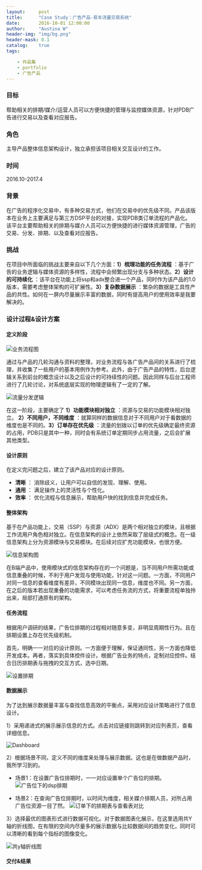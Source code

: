 ```yaml
---
layout:     post
title:      "Case Study：广告产品-易车流量交易系统"
date:       2016-10-01 12:00:00
author:     "Austina W"
header-img: "img/bg.png"
header-mask: 0.1
catalog:    true  
tags:

    - 作品集
    - portfolio
    - 广告产品
---
```


### 目标

帮助相关的排期/媒介/运营人员可以方便快捷的管理与监控媒体资源，针对PDB广告进行交易以及查看对应报告。


### 角色

主导产品整体信息架构设计，独立承担该项目相关交互设计的工作。



### 时间

2016.10-2017.4



### 背景

在广告的程序化交易中，有多种交易方式，他们在交易中的优先级不同。产品该版本在业务上主要满足与第三方DSP平台的对接，实现PDB类订单流程的产品化。该平台主要帮助相关的排期与媒介人员可以方便快捷的进行媒体资源管理，广告的交易、分发、排期、以及查看对应报告。


### 挑战

在项目中所面临的挑战主要来自以下几个方面：**1）梳理功能的任务流程** ：基于广告的业务逻辑与媒体资源的多样性，流程中会频繁出现分支与多种状态。**2）设计的可持续化** ：该平台在功能上将ssp和adx整合进一个产品，同时作为该产品的1.0版本，需要考虑整体架构的可扩展性。**3）复杂数据展示** ：繁杂的数据是工具性产品的共性。如何在一屏内尽量展示丰富的数据，同时有提高用户的使用效率是我要解决的。



### 设计过程&设计方案

#### 定义阶段

![业务流程图](http://omqsjp4nk.bkt.clouddn.com/%E4%B8%9A%E5%8A%A1%E6%B5%81%E7%A8%8B.jpg)

通过与产品的几轮沟通与资料的整理，对业务流程与各广告产品间的关系进行了梳理，并收集了一些用户的基本用例作为参考。此外，由于广告产品的特性，后台逻辑关系到前台的概念设计以及之后设计的可持续性的问题。因此同样与后台工程师进行了几轮讨论，对系统底层实现的物理逻辑有了一定的了解。

![流量分发逻辑](http://omqsjp4nk.bkt.clouddn.com/%E7%B3%BB%E7%BB%9F%E6%A6%82%E5%BF%B5@2x-100.jpg)

在这一阶段，主要确定了 **1）功能模块相对独立** ：资源与交易的功能模块相对独立。 **2）不同用户，不同维度** ：就算同样的数据信息对于不同用户对于看数据的维度也是不同的。**3）订单存在优先级** ：流量的划拨以订单的优先级确定最终资源的占用，PDB只是其中一种，同时会有系统订单定期同步占用流量，之后会扩展其他类型。

#### 设计原则

在定义完问题之后，建立了该产品对应的设计原则。

- **清晰** ： 消除歧义，让用户可以自信的发现、理解、使用。
- **通用** ： 满足操作上的灵活性与个性化。
- **效率** ： 优化流程与信息展示，帮助用户快的找到信息并完成任务。



#### 整体架构

基于在产品功能上，交易（SSP）与资源（ADX）是两个相对独立的模块，且根据工作流用户角色相对独立。在信息架构的设计上依然采取了层级式的概念。在一级信息架构上分为资源模块与交易模块。在后续对应扩充功能模块，也很方便。

![信息架构图](http://omqsjp4nk.bkt.clouddn.com/%E6%98%93%E8%BD%A6%E6%B5%81%E9%87%8F%E4%BA%A4%E6%98%93%E7%AE%A1%E7%90%86%E7%B3%BB%E7%BB%9F%20.png)

在B端产品中，使用模块式的信息架构存在的一个问题是，当不同用户所需功能或信息重叠的时候，不利于用户发现与使用功能，针对这一问题。一方面，不同用户对同一信息的查看维度有差异，不同模块出现同一信息，维度也不同。另一方面，在之后的版本若出现重叠的功能需求，可以考虑任务流的方式，将重要流程单独拎出来，局部打通原有的架构。



#### 任务流程

根据用户调研的结果，广告位排期的过程相对随意多变，非明显周期性行为。且在排期设置上存在优先级机制。

首先，明确一一对应的设计原则。一方面便于理解，保证通同性，另一方面也降低开发成本。再者，落实到具体控件设计。根据广告业务的特点，定制对应控件。结合日历排期表与拖拽的交互方式，选中日期。

![设置排期](http://omqsjp4nk.bkt.clouddn.com/%E6%8E%92%E6%9C%9F%E8%AE%BE%E7%BD%AE@2x.png)





#### 数据展示

为了达到展示数据量丰富与查找信息高效的平衡点，采用对应设计策略进行了信息设计。

1）采用递进式的展示展示信息的方式。点击对应链接则跳转到对应列表页，查看详细信息。

![Dashboard](http://omqsjp4nk.bkt.clouddn.com/%E9%80%92%E8%BF%9B%E5%BC%8F%E5%B1%95%E7%A4%BA%E6%95%B0%E6%8D%AE.jpg)

2）根据场景不同，定义不同的维度来处理与展示数据。这也是在做数据产品时，我所学习到的。

- 场景1：在设置广告位排期时，一一对应设置单个广告位的排期。
![广告位下的dsp排期](http://omqsjp4nk.bkt.clouddn.com/%E8%AE%BE%E7%BD%AE%E6%8E%92%E6%9C%9F%E8%AE%A1%E5%88%92.png)

- 场景2：在查询广告位排期时，以时间为维度，相关媒介排期人员，对所占用广告位资源一目了然。
![订单下的排期表与查看表对比](http://omqsjp4nk.bkt.clouddn.com/%E6%8E%92%E6%9C%9F%E8%AE%A1%E5%88%92.png)


3）选择最优的图表形式进行数据可视化。对于数据图表化展示，在这里选用共Y轴的折线图，在有限的空间内尽量多的展示数据与比较数据间的趋势变化，同时可以清晰的看到每个指标的图像变化。

![共y轴折线图](http://omqsjp4nk.bkt.clouddn.com/Dashboard.png)


#### 交付&结果

